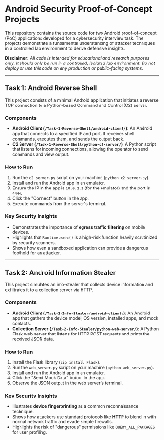 # Android Security Proof-of-Concept Projects

This repository contains the source code for two Android proof-of-concept (PoC) applications developed for a cybersecurity interview task. The projects demonstrate a fundamental understanding of attacker techniques in a controlled lab environment to derive defensive insights.

**Disclaimer:** *All code is intended for educational and research purposes only. It should only be run in a controlled, isolated lab environment. Do not deploy or use this code on any production or public-facing systems.*

---

## Task 1: Android Reverse Shell

This project consists of a minimal Android application that initiates a reverse TCP connection to a Python-based Command and Control (C2) server.

### Components
* **Android Client (`/Task-1-Reverse-Shell/android-client/`)**: An Android app that connects to a specified IP and port. It receives shell commands, executes them, and sends the output back.
* **C2 Server (`/Task-1-Reverse-Shell/python-c2-server/`)**: A Python script that listens for incoming connections, allowing the operator to send commands and view output.

### How to Run
1.  Run the `c2_server.py` script on your machine (`python c2_server.py`).
2.  Install and run the Android app in an emulator.
3.  Ensure the IP in the app is `10.0.2.2` (for the emulator) and the port is `4444`.
4.  Click the "Connect" button in the app.
5.  Execute commands from the server's terminal.

### Key Security Insights
* Demonstrates the importance of **egress traffic filtering** on mobile devices.
* Highlights that `Runtime.exec()` is a high-risk function heavily scrutinized by security scanners.
* Shows how even a sandboxed application can provide a dangerous foothold for an attacker.

---

## Task 2: Android Information Stealer

This project simulates an info-stealer that collects device information and exfiltrates it to a collection server via HTTP.

### Components
* **Android Client (`/Task-2-Info-Stealer/android-client/`)**: An Android app that gathers the device model, OS version, installed apps, and mock contacts.
* **Collection Server (`/Task-2-Info-Stealer/python-web-server/`)**: A Python Flask web server that listens for HTTP POST requests and prints the received JSON data.

### How to Run
1.  Install the Flask library (`pip install Flask`).
2.  Run the `web_server.py` script on your machine (`python web_server.py`).
3.  Install and run the Android app in an emulator.
4.  Click the "Send Mock Data" button in the app.
5.  Observe the JSON output in the web server's terminal.

### Key Security Insights
* Illustrates **device fingerprinting** as a common reconnaissance technique.
* Shows how attackers use standard protocols like **HTTP** to blend in with normal network traffic and evade simple firewalls.
* Highlights the risk of "dangerous" permissions like `QUERY_ALL_PACKAGES` for user profiling.

